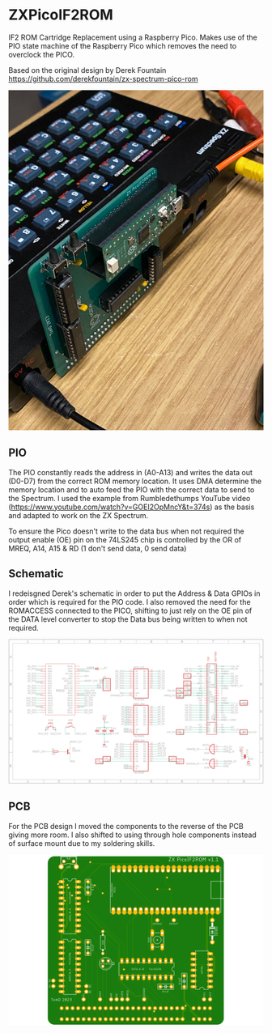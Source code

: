 # ZXPicoIF2ROM
IF2 ROM Cartridge Replacement using a Raspberry Pico. Makes use of the PIO state machine of the Raspberry Pico which removes the need to overclock the PICO.

Based on the original design by Derek Fountain https://github.com/derekfountain/zx-spectrum-pico-rom

![image](./images/prototype.jpg "Prototype")

## PIO

The PIO constantly reads the address in (A0-A13) and writes the data out (D0-D7) from the correct ROM memory location. It uses DMA determine the memory location and to auto feed the PIO with the correct data to send to the Spectrum. I used the example from Rumbledethumps YouTube video (https://www.youtube.com/watch?v=GOEI2OpMncY&t=374s) as the basis and adapted to work on the ZX Spectrum.

To ensure the Pico doesn't write to the data bus when not required the output enable (OE) pin on the 74LS245 chip is controlled by the OR of MREQ, A14, A15 & RD (1 don't send data, 0 send data)

## Schematic

I redeisgned Derek's schematic in order to put the Address & Data GPIOs in order which is required for the PIO code. I also removed the need for the ROMACCESS connected to the PICO, shifting to just rely on the OE pin of the DATA level converter to stop the Data bus being written to when not required.

![image](./images/schematic.png "Schematic")

## PCB

For the PCB design I moved the components to the reverse of the PCB giving more room. I also shifted to using through hole components instead of surface mount due to my soldering skills.

![image](./images/picoif2.png "PCB")
